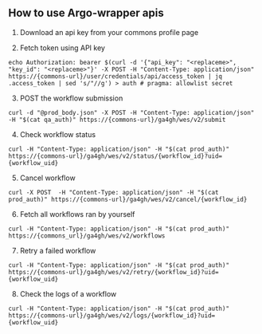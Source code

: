 ## How to use Argo-wrapper apis

1. Download an api key from your commons profile page

2. Fetch token using API key

```
echo Authorization: bearer $(curl -d '{"api_key": "<replaceme>", "key_id": "<replaceme>"}' -X POST -H "Content-Type: application/json" https://{commons-url}/user/credentials/api/access_token | jq .access_token | sed 's/"//g') > auth # pragma: allowlist secret
```

3. POST the workflow submission
```
curl -d "@prod_body.json" -X POST -H "Content-Type: application/json" -H "$(cat qa_auth)" https://{commons-url}/ga4gh/wes/v2/submit
```

4. Check workflow status
```
curl -H "Content-Type: application/json" -H "$(cat prod_auth)" https://{commons-url}/ga4gh/wes/v2/status/{workflow_id}?uid={workflow_uid}
```

5. Cancel workflow
```
curl -X POST  -H "Content-Type: application/json" -H "$(cat prod_auth)" https://{commons-url}/ga4gh/wes/v2/cancel/{workflow_id}
```

6. Fetch all workflows ran by yourself
```
curl -H "Content-Type: application/json" -H "$(cat prod_auth)" https://{commons_url}/ga4gh/wes/v2/workflows
```

7. Retry a failed workflow
```
curl -H "Content-Type: application/json" -H "$(cat prod_auth)" https://{commons-url}/ga4gh/wes/v2/retry/{workflow_id}?uid={workflow_uid}
```

8. Check the logs of a workflow
```
curl -H "Content-Type: application/json" -H "$(cat prod_auth)" https://{commons-url}/ga4gh/wes/v2/logs/{workflow_id}?uid={workflow_uid}
```
